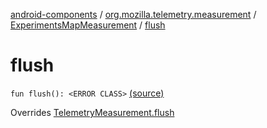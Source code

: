 [android-components](../../index.md) / [org.mozilla.telemetry.measurement](../index.md) / [ExperimentsMapMeasurement](index.md) / [flush](./flush.md)

# flush

`fun flush(): <ERROR CLASS>` [(source)](https://github.com/mozilla-mobile/android-components/blob/master/components/service/telemetry/src/main/java/org/mozilla/telemetry/measurement/ExperimentsMapMeasurement.kt#L23)

Overrides [TelemetryMeasurement.flush](../-telemetry-measurement/flush.md)

